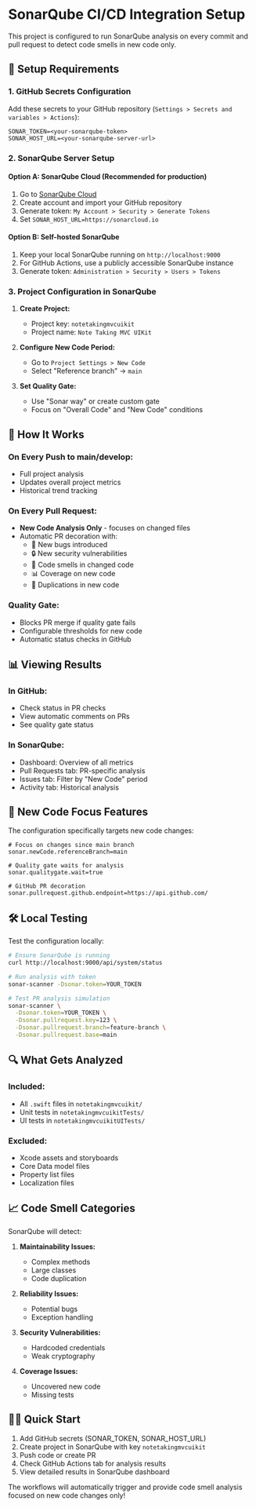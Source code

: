 # SonarQube CI/CD Integration Setup

This project is configured to run SonarQube analysis on every commit and pull request to detect code smells in new code only.

## 🔧 Setup Requirements

### 1. GitHub Secrets Configuration

Add these secrets to your GitHub repository (`Settings > Secrets and variables > Actions`):

```
SONAR_TOKEN=<your-sonarqube-token>
SONAR_HOST_URL=<your-sonarqube-server-url>
```

### 2. SonarQube Server Setup

#### Option A: SonarQube Cloud (Recommended for production)
1. Go to [SonarQube Cloud](https://sonarcloud.io/)
2. Create account and import your GitHub repository
3. Generate token: `My Account > Security > Generate Tokens`
4. Set `SONAR_HOST_URL=https://sonarcloud.io`

#### Option B: Self-hosted SonarQube
1. Keep your local SonarQube running on `http://localhost:9000`
2. For GitHub Actions, use a publicly accessible SonarQube instance
3. Generate token: `Administration > Security > Users > Tokens`

### 3. Project Configuration in SonarQube

1. **Create Project:**
   - Project key: `notetakingmvcuikit`
   - Project name: `Note Taking MVC UIKit`

2. **Configure New Code Period:**
   - Go to `Project Settings > New Code`
   - Select "Reference branch" → `main`

3. **Set Quality Gate:**
   - Use "Sonar way" or create custom gate
   - Focus on "Overall Code" and "New Code" conditions

## 🚀 How It Works

### On Every Push to main/develop:
- Full project analysis
- Updates overall project metrics
- Historical trend tracking

### On Every Pull Request:
- **New Code Analysis Only** - focuses on changed files
- Automatic PR decoration with:
  - 🐛 New bugs introduced
  - 🔒 New security vulnerabilities
  - 💨 Code smells in changed code
  - 📊 Coverage on new code
  - 🔄 Duplications in new code

### Quality Gate:
- Blocks PR merge if quality gate fails
- Configurable thresholds for new code
- Automatic status checks in GitHub

## 📊 Viewing Results

### In GitHub:
- Check status in PR checks
- View automatic comments on PRs
- See quality gate status

### In SonarQube:
- Dashboard: Overview of all metrics
- Pull Requests tab: PR-specific analysis
- Issues tab: Filter by "New Code" period
- Activity tab: Historical analysis

## 🎯 New Code Focus Features

The configuration specifically targets new code changes:

```properties
# Focus on changes since main branch
sonar.newCode.referenceBranch=main

# Quality gate waits for analysis
sonar.qualitygate.wait=true

# GitHub PR decoration
sonar.pullrequest.github.endpoint=https://api.github.com/
```

## 🛠️ Local Testing

Test the configuration locally:

```bash
# Ensure SonarQube is running
curl http://localhost:9000/api/system/status

# Run analysis with token
sonar-scanner -Dsonar.token=YOUR_TOKEN

# Test PR analysis simulation
sonar-scanner \
  -Dsonar.token=YOUR_TOKEN \
  -Dsonar.pullrequest.key=123 \
  -Dsonar.pullrequest.branch=feature-branch \
  -Dsonar.pullrequest.base=main
```

## 🔍 What Gets Analyzed

### Included:
- All `.swift` files in `notetakingmvcuikit/`
- Unit tests in `notetakingmvcuikitTests/`
- UI tests in `notetakingmvcuikitUITests/`

### Excluded:
- Xcode assets and storyboards
- Core Data model files
- Property list files
- Localization files

## 📈 Code Smell Categories

SonarQube will detect:

1. **Maintainability Issues:**
   - Complex methods
   - Large classes
   - Code duplication

2. **Reliability Issues:**
   - Potential bugs
   - Exception handling

3. **Security Vulnerabilities:**
   - Hardcoded credentials
   - Weak cryptography

4. **Coverage Issues:**
   - Uncovered new code
   - Missing tests

## 🏃‍♂️ Quick Start

1. Add GitHub secrets (SONAR_TOKEN, SONAR_HOST_URL)
2. Create project in SonarQube with key `notetakingmvcuikit`
3. Push code or create PR
4. Check GitHub Actions tab for analysis results
5. View detailed results in SonarQube dashboard

The workflows will automatically trigger and provide code smell analysis focused on new code changes only!